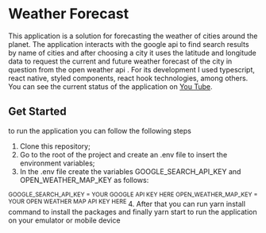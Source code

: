 # Weather Forecast

This application is a solution for forecasting the weather of cities around the planet. The application interacts with the google api to find search results by name of cities and after choosing a city it uses the latitude and longitude data to request the current and future weather forecast of the city in question from the open weather api . For its development I used typescript, react native, styled components, react hook technologies, among others. You can see the current status of the application on [You Tube](https://youtu.be/RzNhC-6aVMg).

## Get Started
to run the application you can follow the following steps

1. Clone this repository;
2. Go to the root of the project and create an .env file to insert the environment variables;
3. In the .env file create the variables GOOGLE_SEARCH_API_KEY and OPEN_WEATHER_MAP_KEY as follows:

<sup>
GOOGLE_SEARCH_API_KEY = YOUR GOOGLE API KEY HERE
OPEN_WEATHER_MAP_KEY = YOUR OPEN WEATHER MAP API KEY HERE
</sup>
4. After that you can run yarn install command to install the packages and finally yarn start to run the application on your emulator or mobile device


